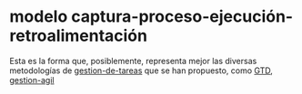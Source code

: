 # modelo captura-proceso-ejecución-retroalimentación

Esta es la forma que, posiblemente, representa mejor las diversas metodologías de [gestion-de-tareas](gestion-de-tareas.md) que se han propuesto, como [GTD](GTD.md), [gestion-agil](gestion-agil.md)
